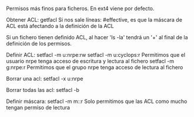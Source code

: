 Permisos más finos para ficheros.
En ext4 viene por defecto.

Obtener ACL:
getfacl <file> 
  Si nos sale líneas: #effective, es que la máscara de ACL está afectando a la definición de la ACL

Si un fichero tienen definido ACL, al hacer 'ls -la' tendrá un '+' al final de la definición de los permisos.

Definir ACL:
setfacl -m u:nrpe:rw <file>
setfacl -m u:cyclops:r <file>
  Permitimos que el usuario nrpe tenga acceso de escritura y lectura al fichero
setfacl -m g:nrpe:r <file>
  Permitimos que el grupo nrpe tenga acceso de lectura al fichero

Borrar una acl:
  setfacl -x u:nrpe <file>

Borrar todas las acl:
  setfacl -b <file>

Definir máscara:
setfacl -m m::r <file>
  Solo permitimos que las ACL como mucho tengan permiso de lectura

